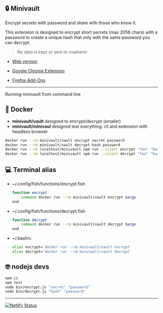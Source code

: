 ## 🔒 Minivault

Encrypt secrets with password and share with those who know it.

This extension is designed to encrypt short secrets (max 2056 chars) with a password to create a unique hash that only with the same password you can decrypt.

> No data is kept or sent to nowhere! 

* [Web version](https://minivault.netlify.app/)

* [Google Chrome Extension](https://chrome.google.com/webstore/detail/minivault/ecnpflgglffkleflcmefcmfpenlagjpk)

* [Firefox Add-Ons](https://addons.mozilla.org/en-US/firefox/addon/minivault/?src=search)

----

Running minivault from command line

## 🐋 Docker

* **minivault/vault** designed to encrypt/decrypt (smaller)
* **minivault/minivaul** designed test everything: cli and extension with headless browser


 ```sh
docker run --rm minivault/vault encrypt secret password
docker run --rm minivault/vault decrypt hash password
docker run --rm localhost/minivault npm run --silent encrypt "foo" "bar"
docker run --rm localhost/minivault npm run --silent decrypt "foo" "bar"
```

## 💻 Terminal alias

* ~/.config/fish/functions/encrypt.fish
    ```sh
    function encrypt
        command docker run --rm minivault/vault encrypt $argv
    end
    ```

* ~/.config/fish/functions/decrypt.fish
    ```sh
    function decrypt
        command docker run --rm minivault/vault decrypt $argv
    end
    ```

* ~/.bashrc
    ```sh
    alias encrypt='docker run --rm minivault/vault encrypt'
    alias decrypt='docker run --rm minivault/vault decrypt'
    ```

## 🤓 nodejs devs


```sh
npm ci
npm test
node bin/encrypt.js "secret" "password"
node bin/decrypt.js "hash" "password"
```

----
[![Netlify Status](https://api.netlify.com/api/v1/badges/bd352089-df55-449c-933e-c546276550b0/deploy-status)](https://app.netlify.com/sites/minivault/deploys)

